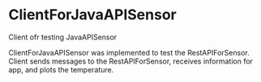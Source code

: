 # ClientForJavaAPISensor
Client ofr testing JavaAPISensor

ClientForJavaAPISensor was implemented to test the RestAPIForSensor. 
Сlient sends messages to the RestAPIForSensor, receives information for app, and plots the temperature.
